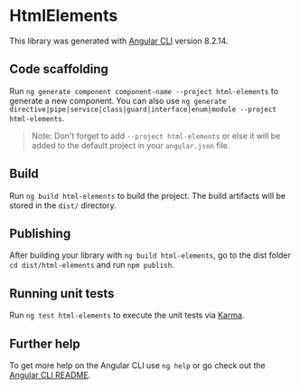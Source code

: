 # HtmlElements

This library was generated with [Angular CLI](https://github.com/angular/angular-cli) version 8.2.14.

## Code scaffolding

Run `ng generate component component-name --project html-elements` to generate a new component. You can also use `ng generate directive|pipe|service|class|guard|interface|enum|module --project html-elements`.
> Note: Don't forget to add `--project html-elements` or else it will be added to the default project in your `angular.json` file. 

## Build

Run `ng build html-elements` to build the project. The build artifacts will be stored in the `dist/` directory.

## Publishing

After building your library with `ng build html-elements`, go to the dist folder `cd dist/html-elements` and run `npm publish`.

## Running unit tests

Run `ng test html-elements` to execute the unit tests via [Karma](https://karma-runner.github.io).

## Further help

To get more help on the Angular CLI use `ng help` or go check out the [Angular CLI README](https://github.com/angular/angular-cli/blob/master/README.md).

